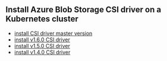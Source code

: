 ## Install Azure Blob Storage CSI driver on a Kubernetes cluster

 - [install CSI driver master version](./install-csi-driver-master.md)
 - [install v1.6.0 CSI driver](./install-csi-driver-v1.6.0.md)
 - [install v1.5.0 CSI driver](./install-csi-driver-v1.5.0.md)
 - [install v1.4.0 CSI driver](./install-csi-driver-v1.4.0.md)
